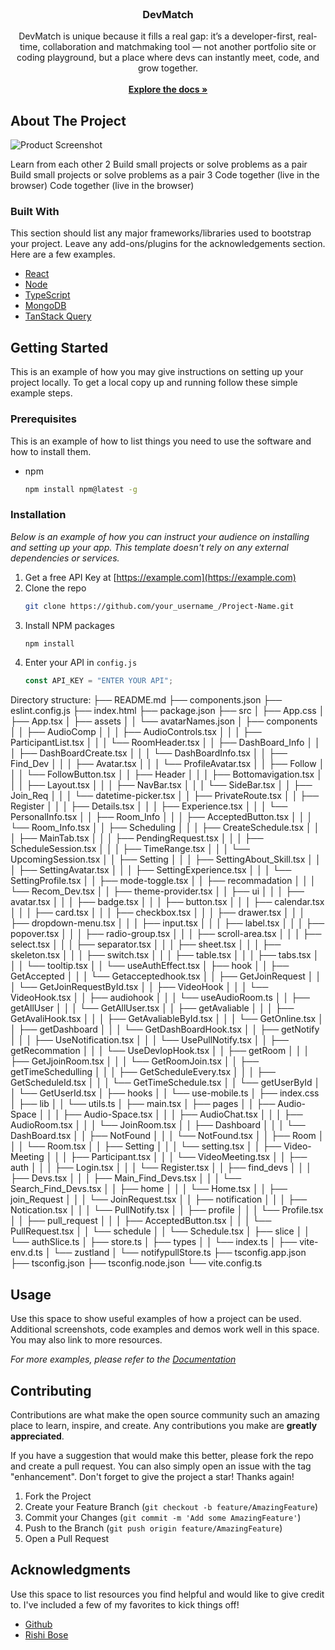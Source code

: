 
<br/>
<div align="center">

<h3 align="center">DevMatch</h3>
<p align="center">
DevMatch is unique because it fills a real gap: it’s a developer-first, real-time, collaboration and matchmaking tool — not another portfolio site or coding playground, but a place where devs can instantly meet, code, and grow together.
<br/>
<br/>
<a href="https://github.com/RishiBose961/Dev-Match-Web"><strong>Explore the docs »</strong></a>

  


</p>
</div>

## About The Project

![Product Screenshot](https://firebasestorage.googleapis.com/v0/b/rishibose1901-f5ff6.appspot.com/o/Untitled%20design.png?alt=media&token=4f80058d-f2ea-4b65-a6cf-a0eae788013d)

Learn from each other
2
Build small projects or solve problems as a pair
Build small projects or solve problems as a pair
3
Code together (live in the browser)
Code together (live in the browser)
### Built With

This section should list any major frameworks/libraries used to bootstrap your project. Leave any add-ons/plugins for the acknowledgements section. Here are a few examples.

- [React](https://reactjs.org)
- [Node](https://nodejs.org/en)
- [TypeScript](https://www.typescriptlang.org/)
- [MongoDB](https://www.mongodb.com/try/download/community?msockid=0a6c41a7a61064fc250857a2a71665d6)
- [TanStack Query](https://tanstack.com/query/latest/docs/framework/react/overview)
## Getting Started

This is an example of how you may give instructions on setting up your project locally.
To get a local copy up and running follow these simple example steps.
### Prerequisites

This is an example of how to list things you need to use the software and how to install them.

- npm
  ```sh
  npm install npm@latest -g
  ```
### Installation

_Below is an example of how you can instruct your audience on installing and setting up your app. This template doesn't rely on any external dependencies or services._

1. Get a free API Key at [https://example.com](https://example.com)
2. Clone the repo
   ```sh
   git clone https://github.com/your_username_/Project-Name.git
   ```
3. Install NPM packages
   ```sh
   npm install
   ```
4. Enter your API in `config.js`
   ```js
   const API_KEY = "ENTER YOUR API";
   ```


Directory structure:
├── README.md
├── components.json
├── eslint.config.js
├── index.html
├── package.json
├── src
│   ├── App.css
│   ├── App.tsx
│   ├── assets
│   │   └── avatarNames.json
│   ├── components
│   │   ├── AudioComp
│   │   │   ├── AudioControls.tsx
│   │   │   ├── ParticipantList.tsx
│   │   │   └── RoomHeader.tsx
│   │   ├── DashBoard_Info
│   │   │   ├── DashBoardCreate.tsx
│   │   │   └── DashBoardInfo.tsx
│   │   ├── Find_Dev
│   │   │   ├── Avatar.tsx
│   │   │   └── ProfileAvatar.tsx
│   │   ├── Follow
│   │   │   └── FollowButton.tsx
│   │   ├── Header
│   │   │   ├── Bottomavigation.tsx
│   │   │   ├── Layout.tsx
│   │   │   ├── NavBar.tsx
│   │   │   └── SideBar.tsx
│   │   ├── Join_Req
│   │   │   └── datetime-picker.tsx
│   │   ├── PrivateRoute.tsx
│   │   ├── Register
│   │   │   ├── Details.tsx
│   │   │   ├── Experience.tsx
│   │   │   └── PersonalInfo.tsx
│   │   ├── Room_Info
│   │   │   ├── AcceptedButton.tsx
│   │   │   └── Room_Info.tsx
│   │   ├── Scheduling
│   │   │   ├── CreateSchedule.tsx
│   │   │   ├── MainTab.tsx
│   │   │   ├── PendingRequest.tsx
│   │   │   ├── ScheduleSession.tsx
│   │   │   ├── TimeRange.tsx
│   │   │   └── UpcomingSession.tsx
│   │   ├── Setting
│   │   │   ├── SettingAbout_Skill.tsx
│   │   │   ├── SettingAvatar.tsx
│   │   │   ├── SettingExperience.tsx
│   │   │   └── SettingProfile.tsx
│   │   ├── mode-toggle.tsx
│   │   ├── recommadation
│   │   │   └── Recom_Dev.tsx
│   │   ├── theme-provider.tsx
│   │   ├── ui
│   │   │   ├── avatar.tsx
│   │   │   ├── badge.tsx
│   │   │   ├── button.tsx
│   │   │   ├── calendar.tsx
│   │   │   ├── card.tsx
│   │   │   ├── checkbox.tsx
│   │   │   ├── drawer.tsx
│   │   │   ├── dropdown-menu.tsx
│   │   │   ├── input.tsx
│   │   │   ├── label.tsx
│   │   │   ├── popover.tsx
│   │   │   ├── radio-group.tsx
│   │   │   ├── scroll-area.tsx
│   │   │   ├── select.tsx
│   │   │   ├── separator.tsx
│   │   │   ├── sheet.tsx
│   │   │   ├── skeleton.tsx
│   │   │   ├── switch.tsx
│   │   │   ├── table.tsx
│   │   │   ├── tabs.tsx
│   │   │   └── tooltip.tsx
│   │   └── useAuthEffect.tsx
│   ├── hook
│   │   ├── GetAccepted
│   │   │   └── Getacceptedhook.tsx
│   │   ├── GetJoinRequest
│   │   │   └── GetJoinRequestById.tsx
│   │   ├── VideoHook
│   │   │   └── VideoHook.tsx
│   │   ├── audiohook
│   │   │   └── useAudioRoom.ts
│   │   ├── getAllUser
│   │   │   └── GetAllUser.tsx
│   │   ├── getAvaliable
│   │   │   ├── GetAvaliHook.tsx
│   │   │   ├── GetAvaliableById.tsx
│   │   │   └── GetOnline.tsx
│   │   ├── getDashboard
│   │   │   └── GetDashBoardHook.tsx
│   │   ├── getNotify
│   │   │   ├── UseNotification.tsx
│   │   │   └── UsePullNotify.tsx
│   │   ├── getRecommation
│   │   │   └── UseDevlopHook.tsx
│   │   ├── getRoom
│   │   │   ├── GetJjoinRoom.tsx
│   │   │   └── GetRoomJoin.tsx
│   │   ├── getTimeSchedulling
│   │   │   ├── GetScheduleEvery.tsx
│   │   │   ├── GetScheduleId.tsx
│   │   │   └── GetTimeSchedule.tsx
│   │   └── getUserById
│   │       └── GetUserId.tsx
│   ├── hooks
│   │   └── use-mobile.ts
│   ├── index.css
│   ├── lib
│   │   └── utils.ts
│   ├── main.tsx
│   ├── pages
│   │   ├── Audio-Space
│   │   │   ├── Audio-Space.tsx
│   │   │   ├── AudioChat.tsx
│   │   │   ├── AudioRoom.tsx
│   │   │   └── JoinRoom.tsx
│   │   ├── Dashboard
│   │   │   └── DashBoard.tsx
│   │   ├── NotFound
│   │   │   └── NotFound.tsx
│   │   ├── Room
│   │   │   └── Room.tsx
│   │   ├── Setting
│   │   │   └── setting.tsx
│   │   ├── Video-Meeting
│   │   │   ├── Participant.tsx
│   │   │   └── VideoMeeting.tsx
│   │   ├── auth
│   │   │   ├── Login.tsx
│   │   │   └── Register.tsx
│   │   ├── find_devs
│   │   │   ├── Devs.tsx
│   │   │   ├── Main_Find_Devs.tsx
│   │   │   └── Search_Find_Devs.tsx
│   │   ├── home
│   │   │   └── Home.tsx
│   │   ├── join_Request
│   │   │   └── JoinRequest.tsx
│   │   ├── notification
│   │   │   ├── Notication.tsx
│   │   │   └── PullNotify.tsx
│   │   ├── profile
│   │   │   └── Profile.tsx
│   │   ├── pull_request
│   │   │   ├── AcceptedButton.tsx
│   │   │   └── PullRequest.tsx
│   │   └── schedule
│   │       └── Schedule.tsx
│   ├── slice
│   │   └── authSlice.ts
│   ├── store.ts
│   ├── types
│   │   └── index.ts
│   ├── vite-env.d.ts
│   └── zustland
│       └── notifypullStore.ts
├── tsconfig.app.json
├── tsconfig.json
├── tsconfig.node.json
└── vite.config.ts
## Usage

Use this space to show useful examples of how a project can be used. Additional screenshots, code examples and demos work well in this space. You may also link to more resources.

_For more examples, please refer to the [Documentation](https://example.com)_
## Contributing

Contributions are what make the open source community such an amazing place to learn, inspire, and create. Any contributions you make are **greatly appreciated**.

If you have a suggestion that would make this better, please fork the repo and create a pull request. You can also simply open an issue with the tag "enhancement".
Don't forget to give the project a star! Thanks again!

1. Fork the Project
2. Create your Feature Branch (`git checkout -b feature/AmazingFeature`)
3. Commit your Changes (`git commit -m 'Add some AmazingFeature'`)
4. Push to the Branch (`git push origin feature/AmazingFeature`)
5. Open a Pull Request
## Acknowledgments

Use this space to list resources you find helpful and would like to give credit to. I've included a few of my favorites to kick things off!


- [Github](https://github.com/RishiBose961)
- [Rishi Bose](https://rishibose.fun/)
